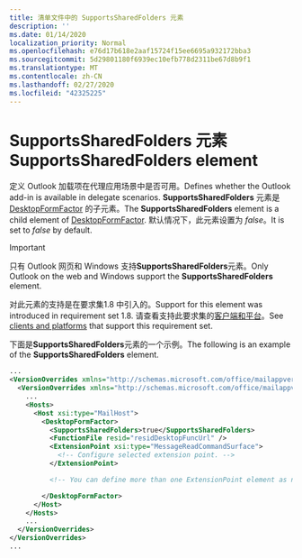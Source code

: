```yaml
---
title: 清单文件中的 SupportsSharedFolders 元素
description: ''
ms.date: 01/14/2020
localization_priority: Normal
ms.openlocfilehash: e76d17b618e2aaf15724f15ee6695a932172bba3
ms.sourcegitcommit: 5d29801180f6939ec10efb778d2311be67d8b9f1
ms.translationtype: MT
ms.contentlocale: zh-CN
ms.lasthandoff: 02/27/2020
ms.locfileid: "42325225"
---
```

# <a name="supportssharedfolders-element"></a><span data-ttu-id="a9365-102">SupportsSharedFolders 元素</span><span class="sxs-lookup"><span data-stu-id="a9365-102">SupportsSharedFolders element</span></span>

<span data-ttu-id="a9365-103">定义 Outlook 加载项在代理应用场景中是否可用。</span><span class="sxs-lookup"><span data-stu-id="a9365-103">Defines whether the Outlook add-in is available in delegate scenarios.</span></span> <span data-ttu-id="a9365-104">**SupportsSharedFolders** 元素是 [DesktopFormFactor](desktopformfactor.md) 的子元素。</span><span class="sxs-lookup"><span data-stu-id="a9365-104">The **SupportsSharedFolders** element is a child element of [DesktopFormFactor](desktopformfactor.md).</span></span> <span data-ttu-id="a9365-105">默认情况下，此元素设置为 *false*。</span><span class="sxs-lookup"><span data-stu-id="a9365-105">It is set to *false* by default.</span></span>

> [!IMPORTANT]
> <span data-ttu-id="a9365-106">只有 Outlook 网页和 Windows 支持**SupportsSharedFolders**元素。</span><span class="sxs-lookup"><span data-stu-id="a9365-106">Only Outlook on the web and Windows support the **SupportsSharedFolders** element.</span></span>
>
> <span data-ttu-id="a9365-107">对此元素的支持是在要求集1.8 中引入的。</span><span class="sxs-lookup"><span data-stu-id="a9365-107">Support for this element was introduced in requirement set 1.8.</span></span> <span data-ttu-id="a9365-108">请查看支持此要求集的[客户端和平台](/office/dev/add-ins/reference/requirement-sets/outlook-api-requirement-sets#requirement-sets-supported-by-exchange-servers-and-outlook-clients)。</span><span class="sxs-lookup"><span data-stu-id="a9365-108">See [clients and platforms](/office/dev/add-ins/reference/requirement-sets/outlook-api-requirement-sets#requirement-sets-supported-by-exchange-servers-and-outlook-clients) that support this requirement set.</span></span>

<span data-ttu-id="a9365-109">下面是**SupportsSharedFolders**元素的一个示例。</span><span class="sxs-lookup"><span data-stu-id="a9365-109">The following is an example of the **SupportsSharedFolders** element.</span></span>

```XML
...
<VersionOverrides xmlns="http://schemas.microsoft.com/office/mailappversionoverrides" xsi:type="VersionOverridesV1_0">
  <VersionOverrides xmlns="http://schemas.microsoft.com/office/mailappversionoverrides/1.1" xsi:type="VersionOverridesV1_1">
    ...
    <Hosts>
      <Host xsi:type="MailHost">
        <DesktopFormFactor>
          <SupportsSharedFolders>true</SupportsSharedFolders>
          <FunctionFile resid="residDesktopFuncUrl" />
          <ExtensionPoint xsi:type="MessageReadCommandSurface">
            <!-- Configure selected extension point. -->
          </ExtensionPoint>

          <!-- You can define more than one ExtensionPoint element as needed. -->

        </DesktopFormFactor>
      </Host>
    </Hosts>
    ...
  </VersionOverrides>
</VersionOverrides>
...
```
